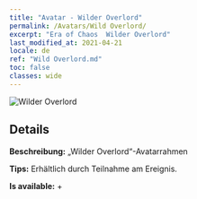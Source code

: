 ```yaml
---
title: "Avatar - Wilder Overlord"
permalink: /Avatars/Wild Overlord/
excerpt: "Era of Chaos  Wilder Overlord"
last_modified_at: 2021-04-21
locale: de
ref: "Wild Overlord.md"
toc: false
classes: wide
---
```

 ![Wilder Overlord](/images/a/avatarFrame_98.png)

## Details

 **Beschreibung:** „Wilder Overlord“-Avatarrahmen 

 **Tips:** Erhältlich durch Teilnahme am Ereignis. 

 **Is available:**  + 

